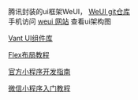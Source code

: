 
腾讯封装的ui框架WeUI， [WeUI git仓库](https://github.com/Tencent/weui)  
手机访问 [weui 网站](https://weui.io/) 查看ui架构图 

[Vant UI组件库](https://vant-ui.github.io/vant-weapp/#/home)

[Flex布局教程](https://www.ruanyifeng.com/blog/2015/07/flex-grammar.html)  

[官方小程序开发指南](https://developers.weixin.qq.com/miniprogram/dev/framework/)  

[微信小程序入门教程](https://www.ruanyifeng.com/blog/2020/10/wechat-miniprogram-tutorial-part-one.html)
